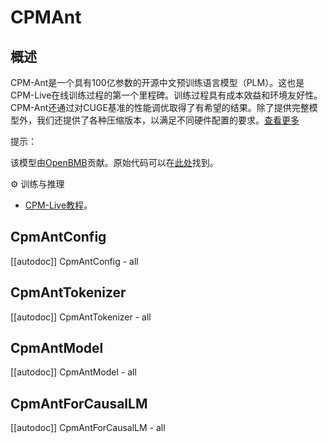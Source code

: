 <!--版权所有2022年The HuggingFace团队和OpenBMB团队。保留所有权利。

根据Apache许可证，版本2.0（“许可证”），除非符合许可证的要求，否则禁止使用此文件。
你可以在以下网址获得许可证的副本：

http://www.apache.org/licenses/LICENSE-2.0

除非适用法律要求或书面同意，根据许可证分发的软件是基于“按原样”提供的，不附带任何形式的明示或暗示保证。请参阅许可证了解特定语言的权限和限制。

⚠️ 请注意，该文件是Markdown格式，但包含特定于我们的文档生成器（类似于MDX）的语法，可能无法在你的Markdown查看器中正确呈现。

-->

# CPMAnt

## 概述

CPM-Ant是一个具有100亿参数的开源中文预训练语言模型（PLM）。这也是CPM-Live在线训练过程的第一个里程碑。训练过程具有成本效益和环境友好性。CPM-Ant还通过对CUGE基准的性能调优取得了有希望的结果。除了提供完整模型外，我们还提供了各种压缩版本，以满足不同硬件配置的要求。[查看更多](https://github.com/OpenBMB/CPM-Live/tree/cpm-ant/cpm-live)

提示：

该模型由[OpenBMB](https://huggingface.co/openbmb)贡献。原始代码可以在[此处](https://github.com/OpenBMB/CPM-Live/tree/cpm-ant/cpm-live)找到。

⚙️ 训练与推理
- [CPM-Live教程](https://github.com/OpenBMB/CPM-Live/tree/cpm-ant/cpm-live)。

## CpmAntConfig

[[autodoc]] CpmAntConfig
    - all

## CpmAntTokenizer

[[autodoc]] CpmAntTokenizer
    - all

## CpmAntModel

[[autodoc]] CpmAntModel
    - all
    
## CpmAntForCausalLM

[[autodoc]] CpmAntForCausalLM
    - all